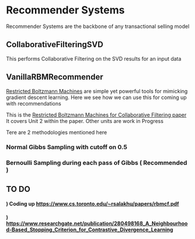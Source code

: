 # Recommender Systems 
Recommender Systems are the backbone of any transactional selling model

## CollaborativeFilteringSVD
This performs Collaborative Filtering on the SVD results for an input data

## VanillaRBMRecommender
[Restricted Boltzmann Machines](https://en.wikipedia.org/wiki/Restricted_Boltzmann_machine) are simple yet powerful tools for mimicking gradient descent learning. Here we see how we can use this for coming up with recommendations


This is the [Restricted Boltzmann Machines for Collaborative Filtering paper](https://www.cs.toronto.edu/~rsalakhu/papers/rbmcf.pdf)
It covers Unit 2 within the paper. Other units are work in Progress

Tere are 2 methodologies mentioned here
### Normal Gibbs Sampling with cutoff on 0.5
### Bernoulli Sampling during each pass of Gibbs ( Recommended )



## TO DO
#### )  Coding up https://www.cs.toronto.edu/~rsalakhu/papers/rbmcf.pdf
#### ) https://www.researchgate.net/publication/280498168_A_Neighbourhood-Based_Stopping_Criterion_for_Contrastive_Divergence_Learning
